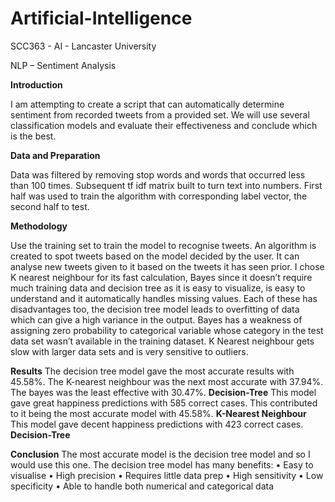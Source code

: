 # Artificial-Intelligence

SCC363 - AI - Lancaster University

NLP – Sentiment Analysis

**Introduction**

I am attempting to create a script that can automatically determine sentiment from recorded tweets from a provided set. We will use several classification models and evaluate their effectiveness and conclude which is the best.

**Data and Preparation**

Data was filtered by removing stop words and words that occurred less than 100 times. Subsequent tf idf matrix built to turn text into numbers. First half was used to train the algorithm with corresponding label vector, the second half to test.

**Methodology**

Use the training set to train the model to recognise tweets. An algorithm is created to spot tweets based on the model decided by the user. It can analyse new tweets given to it based on the tweets it has seen prior. I chose K nearest neighbour for its fast calculation, Bayes since it doesn’t require much training data and decision tree as it is easy to visualize, is easy to understand and it automatically handles missing values.
Each of these has disadvantages too, the decision tree model leads to overfitting of data which can give a high variance in the output. Bayes has a weakness of assigning zero probability to categorical variable whose category in the test data set wasn’t available in the training dataset. K Nearest neighbour gets slow with larger data sets and is very sensitive to outliers.

**Results**
The decision tree model gave the most accurate results with 45.58%. The K-nearest neighbour was the next most accurate with 37.94%. The bayes was the least effective with 30.47%.
**Decision-Tree**
This model gave great happiness predictions with 585 correct cases. This contributed to it being the most accurate model with 45.58%.
**K-Nearest Neighbour**
This model gave decent happiness predictions with 423 correct cases.
**Decision-Tree**

**Conclusion**
The most accurate model is the decision tree model and so I would use this one. The decision tree model has many benefits:
• Easy to visualise
• High precision
• Requires little data prep
• High sensitivity
• Low specificity
• Able to handle both numerical and categorical data
